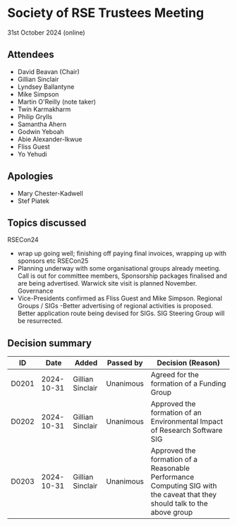 # Society of RSE Trustees Meeting

31st October 2024 (online)

## Attendees
- David Beavan (Chair)
- Gillian Sinclair
- Lyndsey Ballantyne
- Mike Simpson
- Martin O'Reilly (note taker)
- Twin Karmakharm
- Philip Grylls
- Samantha Ahern
- Godwin Yeboah
- Abie Alexander-Ikwue
- Fliss Guest
- Yo Yehudi

## Apologies
- Mary Chester-Kadwell
- Stef Piatek

## Topics discussed
RSECon24
- wrap up going well; finishing off paying final invoices, wrapping up with sponsors etc
RSECon25
- Planning underway with some organisational groups already meeting.  Call is out for committee members,
Sponsorship packages finalised and are being advertised.  Warwick site visit is planned November.
Governance
- Vice-Presidents confirmed as Fliss Guest and Mike Simpson.
Regional Groups / SIGs
-Better advertising of regional activities is proposed. Better application route being devised for SIGs.  SIG Steering Group will be resurrected.


## Decision summary

| ID | Date | Added | Passed by | Decision (Reason) |
|----|------|-------|-----------|-------------------|
| D0201 | 2024-10-31 | Gillian Sinclair | Unanimous | Agreed for the formation of a Funding Group |
| D0202 | 2024-10-31 | Gillian Sinclair | Unanimous | Approved the formation of an Environmental Impact of Research Software SIG |
| D0203 | 2024-10-31 | Gillian Sinclair | Unanimous | Approved the formation of a Reasonable Performance Computing SIG with the caveat that they should talk to the above group |
